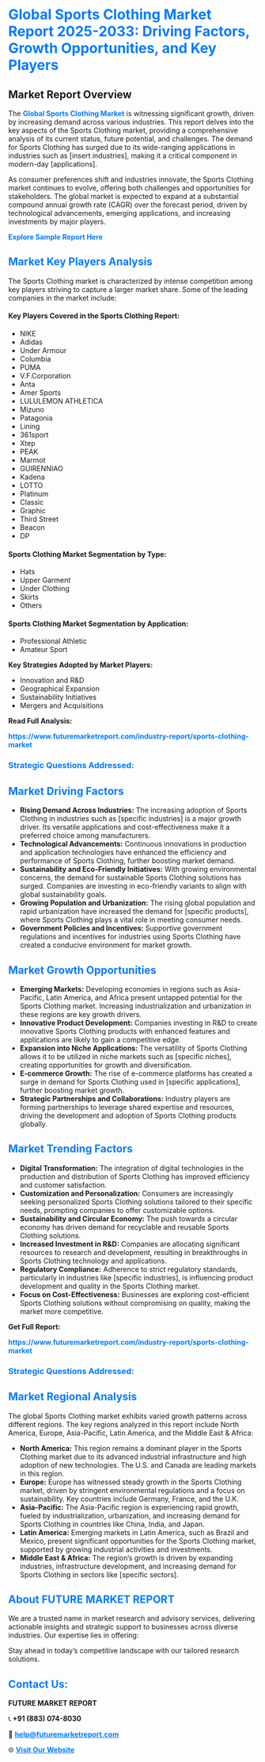 <h1 style="color: #007BFF;">Global Sports Clothing Market Report 2025-2033: Driving Factors, Growth Opportunities, and Key Players</h1>

<section id="overview">
<h2>Market Report Overview</h2>
<p>The <a href="https://www.futuremarketreport.com/industry-report/sports-clothing-market" style="color: #007BFF; text-decoration: none;"><strong>Global Sports Clothing Market</strong></a> is witnessing significant growth, driven by increasing demand across various industries. This report delves into the key aspects of the Sports Clothing market, providing a comprehensive analysis of its current status, future potential, and challenges. The demand for Sports Clothing has surged due to its wide-ranging applications in industries such as [insert industries], making it a critical component in modern-day [applications].</p>
<p>As consumer preferences shift and industries innovate, the Sports Clothing market continues to evolve, offering both challenges and opportunities for stakeholders. The global market is expected to expand at a substantial compound annual growth rate (CAGR) over the forecast period, driven by technological advancements, emerging applications, and increasing investments by major players.</p>
</section>

<section id="overview">
<p><a href="https://www.futuremarketreport.com/request-sample/reportId=57379" style="color: #007BFF; text-decoration: none;"><strong>Explore Sample Report Here</strong></a></p>
</section>

<section id="key-players">
<h2 style="color: #007BFF;">Market Key Players Analysis</h2>
<p>The Sports Clothing market is characterized by intense competition among key players striving to capture a larger market share. Some of the leading companies in the market include:</p>
<h4>Key Players Covered in the Sports Clothing Report:</h4>
<ul><li>NIKE</li><li>Adidas</li><li>Under Armour</li><li>Columbia</li><li>PUMA</li><li>V.F.Corporation</li><li>Anta</li><li>Amer Sports</li><li>LULULEMON ATHLETICA</li><li>Mizuno</li><li>Patagonia</li><li>Lining</li><li>361sport</li><li>Xtep</li><li>PEAK</li><li>Marmot</li><li>GUIRENNIAO</li><li>Kadena</li><li>LOTTO</li><li>Platinum</li><li>Classic</li><li>Graphic</li><li>Third Street</li><li>Beacon</li><li>DP</li></ul>
<h4>Sports Clothing Market Segmentation by Type:</h4>
<ul><li>Hats</li><li>Upper Garment</li><li>Under Clothing</li><li>Skirts</li><li>Others</li></ul>

<h4>Sports Clothing Market Segmentation by Application:</h4>
<ul><li>Professional Athletic</li><li>Amateur Sport</li></ul>
<p><strong>Key Strategies Adopted by Market Players:</strong></p>
<ul>
<li>Innovation and R&D</li>
<li>Geographical Expansion</li>
<li>Sustainability Initiatives</li>
<li>Mergers and Acquisitions</li>
</ul>
</section>

<section>
<p><strong>Read Full Analysis: </strong></p><a href="https://www.futuremarketreport.com/industry-report/sports-clothing-market" style="color: #007BFF; text-decoration: none;"><strong>https://www.futuremarketreport.com/industry-report/sports-clothing-market</strong></a>
<h3 style="color: #007BFF;">Strategic Questions Addressed:</h3>
</section>

<section id="driving-factors">
<h2 style="color: #007BFF;">Market Driving Factors</h2>
<ul>
<li><strong>Rising Demand Across Industries:</strong> The increasing adoption of Sports Clothing in industries such as [specific industries] is a major growth driver. Its versatile applications and cost-effectiveness make it a preferred choice among manufacturers.</li>
<li><strong>Technological Advancements:</strong> Continuous innovations in production and application technologies have enhanced the efficiency and performance of Sports Clothing, further boosting market demand.</li>
<li><strong>Sustainability and Eco-Friendly Initiatives:</strong> With growing environmental concerns, the demand for sustainable Sports Clothing solutions has surged. Companies are investing in eco-friendly variants to align with global sustainability goals.</li>
<li><strong>Growing Population and Urbanization:</strong> The rising global population and rapid urbanization have increased the demand for [specific products], where Sports Clothing plays a vital role in meeting consumer needs.</li>
<li><strong>Government Policies and Incentives:</strong> Supportive government regulations and incentives for industries using Sports Clothing have created a conducive environment for market growth.</li>
</ul>
</section>

<section id="growth-opportunities">
<h2 style="color: #007BFF;">Market Growth Opportunities</h2>
<ul>
<li><strong>Emerging Markets:</strong> Developing economies in regions such as Asia-Pacific, Latin America, and Africa present untapped potential for the Sports Clothing market. Increasing industrialization and urbanization in these regions are key growth drivers.</li>
<li><strong>Innovative Product Development:</strong> Companies investing in R&D to create innovative Sports Clothing products with enhanced features and applications are likely to gain a competitive edge.</li>
<li><strong>Expansion into Niche Applications:</strong> The versatility of Sports Clothing allows it to be utilized in niche markets such as [specific niches], creating opportunities for growth and diversification.</li>
<li><strong>E-commerce Growth:</strong> The rise of e-commerce platforms has created a surge in demand for Sports Clothing used in [specific applications], further boosting market growth.</li>
<li><strong>Strategic Partnerships and Collaborations:</strong> Industry players are forming partnerships to leverage shared expertise and resources, driving the development and adoption of Sports Clothing products globally.</li>
</ul>
</section>

<section id="trending-factors">
<h2 style="color: #007BFF;">Market Trending Factors</h2>
<ul>
<li><strong>Digital Transformation:</strong> The integration of digital technologies in the production and distribution of Sports Clothing has improved efficiency and customer satisfaction.</li>
<li><strong>Customization and Personalization:</strong> Consumers are increasingly seeking personalized Sports Clothing solutions tailored to their specific needs, prompting companies to offer customizable options.</li>
<li><strong>Sustainability and Circular Economy:</strong> The push towards a circular economy has driven demand for recyclable and reusable Sports Clothing solutions.</li>
<li><strong>Increased Investment in R&D:</strong> Companies are allocating significant resources to research and development, resulting in breakthroughs in Sports Clothing technology and applications.</li>
<li><strong>Regulatory Compliance:</strong> Adherence to strict regulatory standards, particularly in industries like [specific industries], is influencing product development and quality in the Sports Clothing market.</li>
<li><strong>Focus on Cost-Effectiveness:</strong> Businesses are exploring cost-efficient Sports Clothing solutions without compromising on quality, making the market more competitive.</li>
</ul>
</section>

<section>
<p><strong>Get Full Report: </strong></p><a href="https://www.futuremarketreport.com/industry-report/sports-clothing-market" style="color: #007BFF; text-decoration: none;"><strong>https://www.futuremarketreport.com/industry-report/sports-clothing-market</strong></a>
<h3 style="color: #007BFF;">Strategic Questions Addressed:</h3>
</section>


<section id="regional-analysis">
<h2 style="color: #007BFF;">Market Regional Analysis</h2>
<p>The global Sports Clothing market exhibits varied growth patterns across different regions. The key regions analyzed in this report include North America, Europe, Asia-Pacific, Latin America, and the Middle East & Africa:</p>
<ul>
<li><strong>North America:</strong> This region remains a dominant player in the Sports Clothing market due to its advanced industrial infrastructure and high adoption of new technologies. The U.S. and Canada are leading markets in this region.</li>
<li><strong>Europe:</strong> Europe has witnessed steady growth in the Sports Clothing market, driven by stringent environmental regulations and a focus on sustainability. Key countries include Germany, France, and the U.K.</li>
<li><strong>Asia-Pacific:</strong> The Asia-Pacific region is experiencing rapid growth, fueled by industrialization, urbanization, and increasing demand for Sports Clothing in countries like China, India, and Japan.</li>
<li><strong>Latin America:</strong> Emerging markets in Latin America, such as Brazil and Mexico, present significant opportunities for the Sports Clothing market, supported by growing industrial activities and investments.</li>
<li><strong>Middle East & Africa:</strong> The region’s growth is driven by expanding industries, infrastructure development, and increasing demand for Sports Clothing in sectors like [specific sectors].</li>
</ul>
</section>

<footer>
<h2 style="color: #007BFF;">About FUTURE MARKET REPORT</h2>
<p>We are a trusted name in market research and advisory services, delivering actionable insights and strategic support to businesses across diverse industries. Our expertise lies in offering:</p>

<p>Stay ahead in today’s competitive landscape with our tailored research solutions.</p>

<h2 style="color: #007BFF;">Contact Us:</h2>
<p><strong>FUTURE MARKET REPORT</strong></p>
<p>📞 <strong>+91 (883) 074-8030</strong></p>
<p>📧 <strong><a href="mailto:help@futuremarketreport.com" style="color: #007BFF;">help@futuremarketreport.com</a></strong></p>
<p>🌐 <strong><a href="https://www.futuremarketreport.com/" style="color: #007BFF;">Visit Our Website</a></strong></p>
</footer>